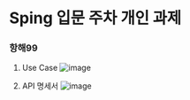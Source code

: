 # Sping 입문 주차 개인 과제
### 항해99

1. Use Case
![image](https://user-images.githubusercontent.com/113872554/193739199-9ddc7c09-8dff-45f6-84b4-cda34271efbb.png)



2. API 명세서
![image](https://user-images.githubusercontent.com/113872554/193734964-0342a6be-4ef6-4db3-bafd-23e8df526a42.png)

